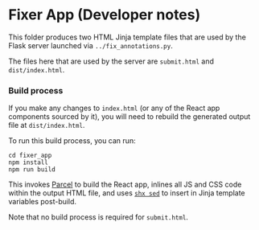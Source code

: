 # Fixer App (Developer notes)

This folder produces two HTML Jinja template files that are used by the Flask server launched via `../fix_annotations.py`.

The files here that are used by the server are `submit.html` and `dist/index.html`.

### Build process

If you make any changes to `index.html` (or any of the React app components sourced by it), you will need to rebuild the generated output file at `dist/index.html`.

To run this build process, you can run:

```
cd fixer_app
npm install
npm run build
```

This invokes [Parcel](https://parceljs.org/) to build the React app, inlines all JS and CSS code within the output HTML file, and uses [`shx sed`](https://github.com/shelljs/shx#sed) to insert in Jinja template variables post-build.

Note that no build process is required for `submit.html`.



